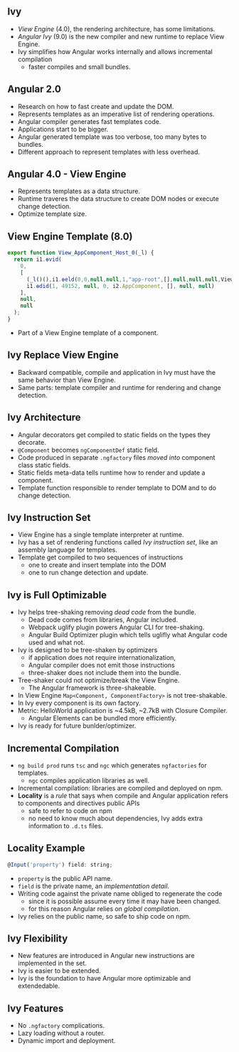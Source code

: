 ## Ivy

- *View Engine* (4.0), the rendering architecture, has some limitations.
- *Angular Ivy* (9.0) is the new compiler and new runtime to replace View Engine.
- Ivy simplifies how Angular works internally and allows incremental compilation
  - faster compiles and small bundles.


## Angular 2.0

- Research on how to fast create and update the DOM.
- Represents templates as an imperative list of rendering operations.
- Angular compiler generates fast templates code.
- Applications start to be bigger.
- Angular generated template was too verbose, too many bytes to bundles.
- Different approach to represent templates with less overhead.


## Angular 4.0 - View Engine

- Represents templates as a data structure.
- Runtime traveres the data structure to create DOM nodes or execute change detection.
- Optimize template size.


## View Engine Template (8.0)

```javascript
export function View_AppComponent_Host_0(_l) {
  return i1.ɵvid(
    0,
    [
      (_l()(),i1.ɵeld(0,0,null,null,1,"app-root",[],null,null,null,View_AppComponent_0,RenderType_AppComponent)),
      i1.ɵdid(1, 49152, null, 0, i2.AppComponent, [], null, null)
    ],
    null,
    null
  );
}
```

- Part of a View Engine template of a component.


## Ivy Replace View Engine

- Backward compatible, compile and application in Ivy must have the same behavior than View Engine.
- Same parts: template compiler and runtime for rendering and change detection.


## Ivy Architecture

- Angular decorators get compiled to static fields on the types they decorate.
- `@Component` becomes `ngComponentDef` static field.
- Code produced in separate `.ngfactory` files *moved into* component class static fields.
- Static fields meta-data tells runtime how to render and update a component.
- Template function responsible to render template to DOM and to do change detection.


## Ivy Instruction Set

- View Engine has a single template interpreter at runtime.
- Ivy has a set of rendering functions called *Ivy instruction set*, like an assembly language for templates.
- Template get compiled to two sequences of instructions
  - one to create and insert template into the DOM
  - one to run change detection and update.


<!-- 3 main goals for Ivy -->

## Ivy is Full Optimizable

- Ivy helps tree-shaking removing *dead code* from the bundle.
  - Dead code comes from libraries, Angular included.
  - Webpack uglify plugin powers Angular CLI for tree-shaking.
  - Angular Build Optimizer plugin which tells uglifly what Angular code used and what not.
- Ivy is designed to be tree-shaken by optimizers
  - if application does not require internationalization,
  - Angular compiler does not emit those instructions
  - three-shaker does not include them into the bundle.
- Tree-shaker could not optimize/break the View Engine.
  - The Angular framework is three-shakeable.
- In View Engine `Map<Component, ComponentFactory>` is not tree-shakable.
- In Ivy every component is its own factory.
- Metric: HelloWorld application is ~4.5kB, ~2.7kB with Closure Compiler.
  - Angular Elements can be bundled more efficiently.
- Ivy is ready for future bunlder/optimizer.


## Incremental Compilation

- `ng build prod` runs `tsc` and `ngc` which generates `ngfactories` for templates.
  - `ngc` compiles application libraries as well.
- Incremental compilation: libraries are compiled and deployed on npm.
- **Locality** is a *rule* that says when compile and Angular application refers to components and directives public APIs
  - safe to refer to code on npm
  - no need to know much about dependencies, Ivy adds extra information to `.d.ts` files.


## Locality Example

```javascript
@Input('property') field: string;
```

- `property` is the public API name.
- `field` is the private name, an *implementation detail*.
- Writing code against the private name obliged to regenerate the code
  - since it is possible assume every time it may have been changed.
  - for this reason Angular relies on *global compilation*.
- Ivy relies on the public name, so safe to ship code on npm.


## Ivy Flexibility

- New features are introduced in Angular new instructions are implemented in the set.
- Ivy is easier to be extended.
- Ivy is the foundation to have Angular more optimizable and extendedable.


## Ivy Features

- No `.ngfactory` complications.
- Lazy loading without a router.
- Dynamic import  and deployment.